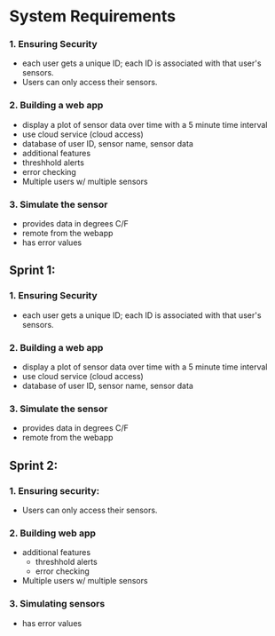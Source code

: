 # System Requirements
### 1. Ensuring Security
  - each user gets a unique ID; each ID is associated with that user's sensors.
  - Users can only access their sensors. 
### 2. Building a web app
  - display a plot of sensor data over time with a 5 minute time interval
  - use cloud service (cloud access)
  - database of user ID, sensor name, sensor data 
  - additional features
   - threshhold alerts
   - error checking
  - Multiple users w/ multiple sensors
### 3. Simulate the sensor
  - provides data in degrees C/F
  - remote from the webapp 
  - has error values
  
   
## Sprint 1:
### 1. Ensuring Security
  - each user gets a unique ID; each ID is associated with that user's sensors. 
### 2. Building a web app
  - display a plot of sensor data over time with a 5 minute time interval
  - use cloud service (cloud access)
  - database of user ID, sensor name, sensor data
### 3. Simulate the sensor
  - provides data in degrees C/F
  - remote from the webapp 

## Sprint 2:
### 1. Ensuring security: 
  - Users can only access their sensors. 
### 2. Building web app
  - additional features
    - threshhold alerts
    - error checking
  - Multiple users w/ multiple sensors
### 3. Simulating sensors 
  - has error values 
  

